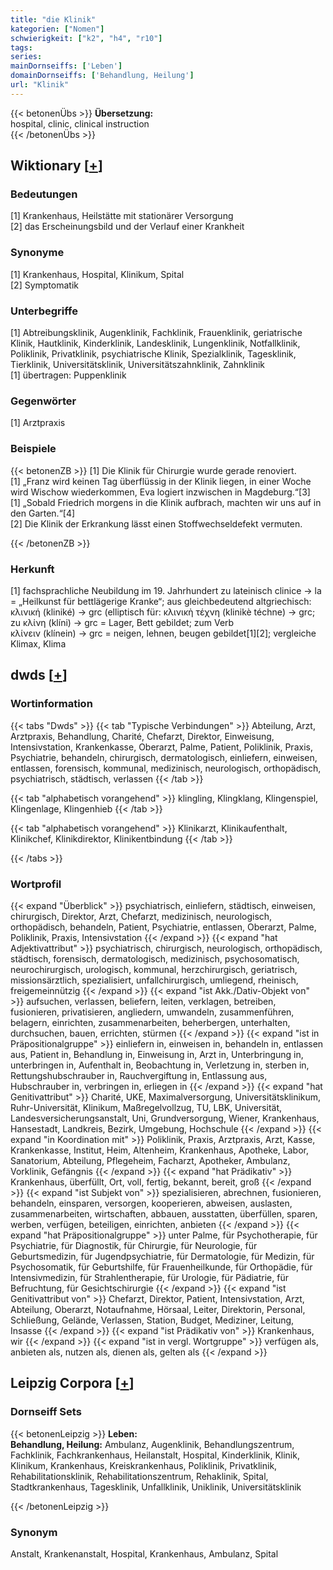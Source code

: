 ```yaml
---
title: "die Klinik"
kategorien: ["Nomen"]
schwierigkeit: ["k2", "h4", "r10"]
tags:
series:
mainDornseiffs: ['Leben']
domainDornseiffs: ['Behandlung, Heilung']
url: "Klinik"
---
```


{{< betonenÜbs >}}
**Übersetzung:**  
hospital, clinic, clinical instruction  
{{< /betonenÜbs >}}

## Wiktionary [[+](https://de.wiktionary.org/wiki/Klinik)]

### Bedeutungen
[1] Krankenhaus, Heilstätte mit stationärer Versorgung  
[2] das Erscheinungsbild und der Verlauf einer Krankheit  

### Synonyme
[1] Krankenhaus, Hospital, Klinikum, Spital  
[2] Symptomatik  

### Unterbegriffe
[1] Abtreibungsklinik, Augenklinik, Fachklinik, Frauenklinik, geriatrische Klinik, Hautklinik, Kinderklinik, Landesklinik, Lungenklinik, Notfallklinik, Poliklinik, Privatklinik, psychiatrische Klinik, Spezialklinik, Tagesklinik, Tierklinik, Universitätsklinik, Universitätszahnklinik, Zahnklinik  
[1] übertragen: Puppenklinik  

### Gegenwörter
[1] Arztpraxis  

### Beispiele
{{< betonenZB >}}
[1] Die Klinik für Chirurgie wurde gerade renoviert.  
[1] „Franz wird keinen Tag überflüssig in der Klinik liegen, in einer Woche wird Wischow wiederkommen, Eva logiert inzwischen in Magdeburg.“[3]  
[1] „Sobald Friedrich morgens in die Klinik aufbrach, machten wir uns auf in den Garten.“[4]  
[2] Die Klinik der Erkrankung lässt einen Stoffwechseldefekt vermuten.  

{{< /betonenZB >}}
### Herkunft
[1] fachsprachliche Neubildung im 19. Jahrhundert zu lateinisch clinice → la = „Heilkunst für bettlägerige Kranke“; aus gleichbedeutend altgriechisch: κλινική (kliniké) → grc (elliptisch für: κλινικὴ τέχνη (klinikè téchne) → grc; zu κλίνη (klíni) → grc = Lager, Bett gebildet; zum Verb κλίνειν (klínein) → grc = neigen, lehnen, beugen gebildet[1][2]; vergleiche Klimax, Klima  



## dwds [[+](https://www.dwds.de/wb/Klinik)]

### Wortinformation
{{< tabs "Dwds" >}}
{{< tab "Typische Verbindungen" >}}
Abteilung, Arzt, Arztpraxis, Behandlung, Charité, Chefarzt, Direktor, Einweisung, Intensivstation, Krankenkasse, Oberarzt, Palme, Patient, Poliklinik, Praxis, Psychiatrie, behandeln, chirurgisch, dermatologisch, einliefern, einweisen, entlassen, forensisch, kommunal, medizinisch, neurologisch, orthopädisch, psychiatrisch, städtisch, verlassen
{{< /tab >}}

{{< tab "alphabetisch vorangehend" >}}
klingling, Klingklang, Klingenspiel, Klingenlage, Klingenhieb
{{< /tab >}}

{{< tab "alphabetisch vorangehend" >}}
Klinikarzt, Klinikaufenthalt, Klinikchef, Klinikdirektor, Klinikentbindung
{{< /tab >}}

{{< /tabs >}}

### Wortprofil
{{< expand "Überblick" >}} psychiatrisch, einliefern, städtisch, einweisen, chirurgisch, Direktor, Arzt, Chefarzt, medizinisch, neurologisch, orthopädisch, behandeln, Patient, Psychiatrie, entlassen, Oberarzt, Palme, Poliklinik, Praxis, Intensivstation {{< /expand >}}
{{< expand "hat Adjektivattribut" >}} psychiatrisch, chirurgisch, neurologisch, orthopädisch, städtisch, forensisch, dermatologisch, medizinisch, psychosomatisch, neurochirurgisch, urologisch, kommunal, herzchirurgisch, geriatrisch, missionsärztlich, spezialisiert, unfallchirurgisch, umliegend, rheinisch, freigemeinnützig {{< /expand >}}
{{< expand "ist Akk./Dativ-Objekt von" >}} aufsuchen, verlassen, beliefern, leiten, verklagen, betreiben, fusionieren, privatisieren, angliedern, umwandeln, zusammenführen, belagern, einrichten, zusammenarbeiten, beherbergen, unterhalten, durchsuchen, bauen, errichten, stürmen {{< /expand >}}
{{< expand "ist in Präpositionalgruppe" >}} einliefern in, einweisen in, behandeln in, entlassen aus, Patient in, Behandlung in, Einweisung in, Arzt in, Unterbringung in, unterbringen in, Aufenthalt in, Beobachtung in, Verletzung in, sterben in, Rettungshubschrauber in, Rauchvergiftung in, Entlassung aus, Hubschrauber in, verbringen in, erliegen in {{< /expand >}}
{{< expand "hat Genitivattribut" >}} Charité, UKE, Maximalversorgung, Universitätsklinikum, Ruhr-Universität, Klinikum, Maßregelvollzug, TU, LBK, Universität, Landesversicherungsanstalt, Uni, Grundversorgung, Wiener, Krankenhaus, Hansestadt, Landkreis, Bezirk, Umgebung, Hochschule {{< /expand >}}
{{< expand "in Koordination mit" >}} Poliklinik, Praxis, Arztpraxis, Arzt, Kasse, Krankenkasse, Institut, Heim, Altenheim, Krankenhaus, Apotheke, Labor, Sanatorium, Abteilung, Pflegeheim, Facharzt, Apotheker, Ambulanz, Vorklinik, Gefängnis {{< /expand >}}
{{< expand "hat Prädikativ" >}} Krankenhaus, überfüllt, Ort, voll, fertig, bekannt, bereit, groß {{< /expand >}}
{{< expand "ist Subjekt von" >}} spezialisieren, abrechnen, fusionieren, behandeln, einsparen, versorgen, kooperieren, abweisen, auslasten, zusammenarbeiten, wirtschaften, abbauen, ausstatten, überfüllen, sparen, werben, verfügen, beteiligen, einrichten, anbieten {{< /expand >}}
{{< expand "hat Präpositionalgruppe" >}} unter Palme, für Psychotherapie, für Psychiatrie, für Diagnostik, für Chirurgie, für Neurologie, für Geburtsmedizin, für Jugendpsychiatrie, für Dermatologie, für Medizin, für Psychosomatik, für Geburtshilfe, für Frauenheilkunde, für Orthopädie, für Intensivmedizin, für Strahlentherapie, für Urologie, für Pädiatrie, für Befruchtung, für Gesichtschirurgie {{< /expand >}}
{{< expand "ist Genitivattribut von" >}} Chefarzt, Direktor, Patient, Intensivstation, Arzt, Abteilung, Oberarzt, Notaufnahme, Hörsaal, Leiter, Direktorin, Personal, Schließung, Gelände, Verlassen, Station, Budget, Mediziner, Leitung, Insasse {{< /expand >}}
{{< expand "ist Prädikativ von" >}} Krankenhaus, wir {{< /expand >}}
{{< expand "ist in vergl. Wortgruppe" >}} verfügen als, anbieten als, nutzen als, dienen als, gelten als {{< /expand >}}

## Leipzig Corpora [[+](https://corpora.uni-leipzig.de/en/res?word=Klinik&corpusId=deu_newscrawl-public_2018)]

### Dornseiff Sets
{{< betonenLeipzig >}}
**Leben:**  
**Behandlung, Heilung:** Ambulanz, Augenklinik, Behandlungszentrum, Fachklinik, Fachkrankenhaus, Heilanstalt, Hospital, Kinderklinik, Klinik, Klinikum, Krankenhaus, Kreiskrankenhaus, Poliklinik, Privatklinik, Rehabilitationsklinik, Rehabilitationszentrum, Rehaklinik, Spital, Stadtkrankenhaus, Tagesklinik, Unfallklinik, Uniklinik, Universitätsklinik  

{{< /betonenLeipzig >}}

### Synonym
Anstalt, Krankenanstalt, Hospital, Krankenhaus, Ambulanz, Spital

